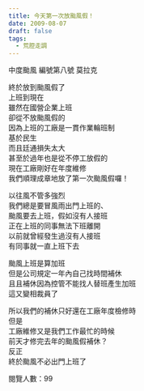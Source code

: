 ```yaml
---
title: 今天第一次放颱風假！
date: 2009-08-07
draft: false
tags:
  - 荒腔走調
---
```

中度颱風 編號第八號 莫拉克  

終於放到颱風假了  
上班到現在  
雖然在國營企業上班  
卻從不放颱風假的  
因為上班的工廠是一貫作業輪班制  
基於民生  
而且廷通損失太大  
甚至於過年也是從不停工放假的  
現在工廠剛好在年度維修  
我們順理成章地放了第一次颱風假囉！  

以往風不管多強烈  
我們總是要冒風雨出門上班的、  
颱風要去上班，假如沒有人接班  
正在上班的同事無法下班離開  
以前就曾經發生過沒有人接班  
有同事就一直上班下去  

颱風上班是算加班  
但是公司規定一年內自己找時間補休  
且且補休因為控管不能找人替班產生加班  
這又變相裁員了  

所以我們的補休只好還在工廠年度檢修時  
但是  
工廠維修又是我們工作最忙的時候  
前天才修完去年的颱風假補休？  
反正  
終於颱風不必出門上班了  


閱覽人數：99